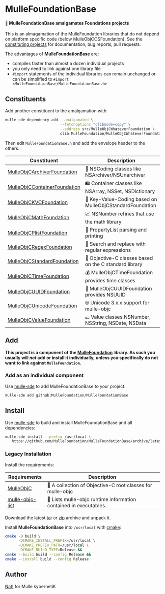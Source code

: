 # MulleFoundationBase

#### 🧱 MulleFoundationBase amalgamates Foundations projects

This is an almagamation of the MulleFoundation libraries that do not 
depend on platform specific code (below MulleObjCOSFoundation),
See the [constituting projects](#Constituents) for documentation, 
bug reports, pull requests.

The advantages of **MulleFoundationBase** are:

* compiles faster than almost a dozen individual projects
* you only need to link against one library file
* `#import` statements of the individual libraries can remain unchanged or can be simplified to `#import <MulleFoundationBase/MulleFoundationBase.h>`









## Constituents

Add another constituent to the amalgamation with:

``` bash
mulle-sde dependency add --amalgamated \
                         --fetchoptions "clibmode=copy" \
                         --address src/MulleObjCWhateverFoundation \
                         clib:MulleFoundation/MulleObjCWhateverFoundation
```

Then edit `MulleFoundationBase.h` and add the envelope header to the others.



| Constituent                                  | Description
|----------------------------------------------|-----------------------
| [MulleObjCArchiverFoundation](https://github.com/MulleFoundation/MulleObjCArchiverFoundation) | 🚪 NSCoding classes like NSArchiver/NSUnarchiver
| [MulleObjCContainerFoundation](https://github.com/MulleFoundation/MulleObjCContainerFoundation) | 🛍 Container classes like NSArray, NSSet, NSDictionary
| [MulleObjCKVCFoundation](https://github.com/MulleFoundation/MulleObjCKVCFoundation) | 🔑 Key-Value-Coding based on MulleObjCStandardFoundation
| [MulleObjCMathFoundation](https://github.com/MulleFoundation/MulleObjCMathFoundation) | 📈 NSNumber refines that use the math library
| [MulleObjCPlistFoundation](https://github.com/MulleFoundation/MulleObjCPlistFoundation) | 🏢 PropertyList parsing and printing
| [MulleObjCRegexFoundation](https://github.com/MulleFoundation/MulleObjCRegexFoundation) | 🫅 Search and replace with regular expressions
| [MulleObjCStandardFoundation](https://github.com/MulleFoundation/MulleObjCStandardFoundation) | 🚤 Objective-C classes based on the C standard library
| [MulleObjCTimeFoundation](https://github.com/MulleFoundation/MulleObjCTimeFoundation) | 💰 MulleObjCTimeFoundation provides time classes
| [MulleObjCUUIDFoundation](https://github.com/MulleFoundation/MulleObjCUUIDFoundation) | 🛂 MulleObjCUUIDFoundation provides NSUUID
| [MulleObjCUnicodeFoundation](https://github.com/MulleFoundation/MulleObjCUnicodeFoundation) | 🤓 Unicode 3.x.x support for mulle-objc
| [MulleObjCValueFoundation](https://github.com/MulleFoundation/MulleObjCValueFoundation) | 💶 Value classes NSNumber, NSString, NSDate, NSData


## Add

**This project is a component of the [MulleFoundation](//github.com/MulleFoundation/MulleFoundation) library.
As such you usually will *not* add or install it individually, unless you
specifically do not want to link against `MulleFoundation`.**


### Add as an individual component

Use [mulle-sde](//github.com/mulle-sde) to add MulleFoundationBase to your project:

``` sh
mulle-sde add github:MulleFoundation/MulleFoundationBase
```


## Install

Use [mulle-sde](//github.com/mulle-sde) to build and install MulleFoundationBase and all dependencies:

``` sh
mulle-sde install --prefix /usr/local \
   https://github.com/MulleFoundation/MulleFoundationBase/archive/latest.tar.gz
```

### Legacy Installation

Install the requirements:

| Requirements                                 | Description
|----------------------------------------------|-----------------------
| [MulleObjC](https://github.com/mulle-objc/MulleObjC)             | 💎 A collection of Objective-C root classes for mulle-objc
| [mulle-objc-list](https://github.com/mulle-objc/mulle-objc-list)             | 📒 Lists mulle-objc runtime information contained in executables.

Download the latest [tar](https://github.com/MulleFoundation/MulleFoundationBase/archive/refs/tags/latest.tar.gz) or [zip](https://github.com/MulleFoundation/MulleFoundationBase/archive/refs/tags/latest.zip) archive and unpack it.

Install **MulleFoundationBase** into `/usr/local` with [cmake](https://cmake.org):

``` sh
cmake -B build \
      -DCMAKE_INSTALL_PREFIX=/usr/local \
      -DCMAKE_PREFIX_PATH=/usr/local \
      -DCMAKE_BUILD_TYPE=Release &&
cmake --build build --config Release &&
cmake --install build --config Release
```

## Author

[Nat!](https://mulle-kybernetik.com/weblog) for Mulle kybernetiK  


